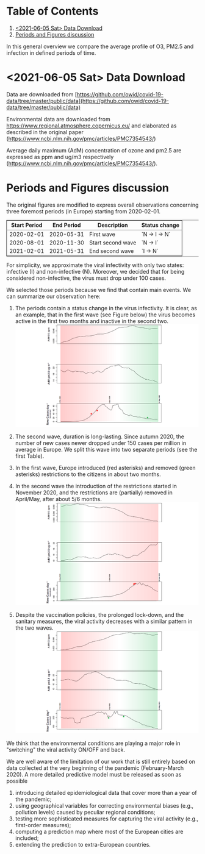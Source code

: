 # Table of Contents

1.  [<span class="timestamp-wrapper"><span class="timestamp">&lt;2021-06-05 Sat&gt; </span></span> Data Download](#orgf3872a5)
3.  [Periods and Figures discussion](#org2cb4de6)

In this general overview we compare the average profile of O3,
PM2.5 and infection in defined periods of time.


<a id="orgf3872a5"></a>

# <span class="timestamp-wrapper"><span class="timestamp">&lt;2021-06-05 Sat&gt; </span></span> Data Download

Data are downloaded from [https://github.com/owid/covid-19-data/tree/master/public/data](https://github.com/owid/covid-19-data/tree/master/public/data) 

Environmental data are downloaded from
<https://www.regional.atmosphere.copernicus.eu/> and elaborated as
described in the original paper (<https://www.ncbi.nlm.nih.gov/pmc/articles/PMC7354543/>)

Average daily maximum (AdM) concentration of ozone and pm2.5 are expressed as ppm and ug/m3 respectively (<https://www.ncbi.nlm.nih.gov/pmc/articles/PMC7354543/>).

<a id="orgfc87f34"></a>
<a id="org2cb4de6"></a>

# Periods and Figures discussion

The original figures are modified to express overall observations
concerning three foremost periods (in Europe) starting from 2020-02-01.

<table id="org163aa7e" border="2" cellspacing="0" cellpadding="6" rules="groups" frame="hsides">


<colgroup>
<col  class="org-right" />

<col  class="org-right" />

<col  class="org-left" />

<col  class="org-left" />
</colgroup>
<thead>
<tr>
<th scope="col" class="org-right">Start Period</th>
<th scope="col" class="org-right">End Period</th>
<th scope="col" class="org-left">Description</th>
<th scope="col" class="org-left">Status change</th>
</tr>
</thead>

<tbody>
<tr>
<td class="org-right">2020-02-01</td>
<td class="org-right">2020-05-31</td>
<td class="org-left">First wave</td>
<td class="org-left">`N -> I -> N`</td>
</tr>


<tr>
<td class="org-right">2020-08-01</td>
<td class="org-right">2020-11-30</td>
<td class="org-left">Start second wave</td>
<td class="org-left">`N -> I`</td>
</tr>


<tr>
<td class="org-right">2021-02-01</td>
<td class="org-right">2021-05-31</td>
<td class="org-left">End second wave</td>
<td class="org-left">`I -> N`</td>
</tr>
</tbody>
</table>

For simplicity, we approximate the viral infectivity with only two states:
infective (I) and non-infective (N). Moreover, we decided that for
being considered non-infective, the virus must drop under 100 cases. 

We selected those periods because we find that contain main
events. We can summarize our observation here:

1.  The periods contain a status change in the virus infectivity.  It
    is clear, as an example, that in the first wave (see Figure below)
    the virus becomes active in the first two months and inactive in
    the second two.
    ![img](./FirstWave.png)
2.  The second wave, duration is long-lasting. Since autumn 2020, the
    number of new cases newer dropped under 150 cases per million in
    average in Europe. We split this wave into two separate periods (see
    the first Table).
3.  In the first wave, Europe introduced (red asterisks) and removed
    (green asterisks) restrictions to the citizens in about two months.
4.  In the second wave the introduction of the restrictions started in
    November 2020, and the restrictions are (partially) removed in
    April/May, after about 5/6 months.
    ![img](./secondWave.png)
    
5.  Despite the vaccination policies, the prolonged lock-down, and the
    sanitary measures, the viral activity decreases with a similar
    pattern in the two waves.
    ![img](./endSecondWave.png)
    
    
We think that the environmental conditions are playing a major role in
"switching" the viral activity ON/OFF and back.

We are well aware of the limitation of our work that is still
entirely based on data collected at the very beginning of the pandemic
(February-March 2020). A more detailed predictive model must be
released as soon as possible

1.  introducing detailed epidemiological data that cover more than a
    year of the pandemic;
2.  using geographical variables for correcting environmental biases
    (e.g., pollution levels) caused by peculiar regional conditions;
3.  testing more sophisticated measures for capturing the viral
    activity (e.g., first-order measures);
4.  computing a prediction map where most of the European cities are
    included;
5.  extending the prediction to extra-European countries.


